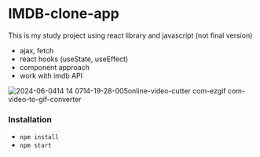 # IMDB-clone-app

This is my study project using react library and javascript (not final version)

- ajax, fetch
- react hooks (useState, useEffect)
- component approach
- work with imdb API
  
![2024-06-0414 14 0714-19-28-005online-video-cutter com-ezgif com-video-to-gif-converter](https://github.com/itrofi31/imdb-clone-app/assets/75306028/4fd8c8f5-94c1-46bf-b24c-caf5c7ae8a25)
### Installation
- `npm install`
- `npm start`

